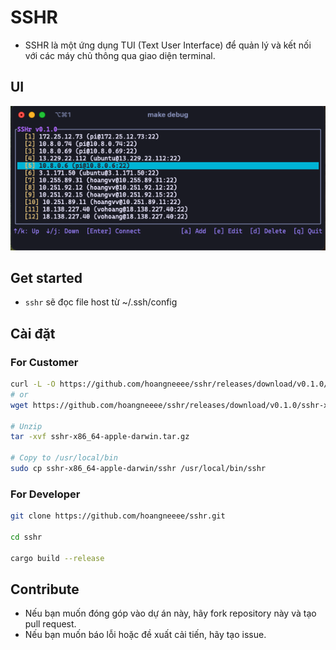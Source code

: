 # SSHR

- SSHR là một ứng dụng TUI (Text User Interface) để quản lý và kết nối với các máy chủ thông qua giao diện terminal.

##  UI

![image](./docs/preview_1.png)

## Get started
- `sshr` sẽ đọc file host từ ~/.ssh/config

## Cài đặt

### For Customer

```bash
curl -L -O https://github.com/hoangneeee/sshr/releases/download/v0.1.0/sshr-x86_64-apple-darwin.tar.gz
# or
wget https://github.com/hoangneeee/sshr/releases/download/v0.1.0/sshr-x86_64-apple-darwin.tar.gz

# Unzip
tar -xvf sshr-x86_64-apple-darwin.tar.gz

# Copy to /usr/local/bin
sudo cp sshr-x86_64-apple-darwin/sshr /usr/local/bin/sshr
```

### For Developer
```bash
git clone https://github.com/hoangneeee/sshr.git

cd sshr

cargo build --release
```

## Contribute

- Nếu bạn muốn đóng góp vào dự án này, hãy fork repository này và tạo pull request.
- Nếu bạn muốn báo lỗi hoặc đề xuất cải tiến, hãy tạo issue.